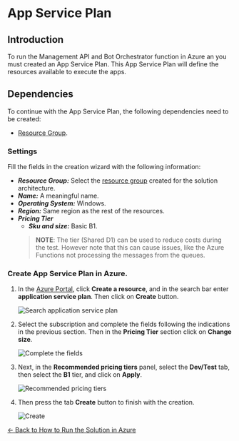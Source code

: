 # App Service Plan

## Introduction
To run the Management API and Bot Orchestrator function in Azure an you must created an App Service Plan. This App Service Plan will define the resources available to execute the apps.

## Dependencies
To continue with the App Service Plan, the following dependencies need to be created:

- [Resource Group](resource_group.md).

### Settings
Fill the fields in the creation wizard with the following information:

- ***Resource Group:*** Select the [resource group](README.md#architecture-resource-group) created for the solution architecture.
- ***Name:*** A meaningful name.
- ***Operating System:*** Windows.
- ***Region:*** Same region as the rest of the resources.
- ***Pricing Tier***
    - ***Sku and size:*** Basic B1.
    > **NOTE**: The tier (Shared D1) can be used to reduce costs during the test. However note that this can cause issues, like the Azure Functions not processing the messages from the queues.

### Create App Service Plan in Azure.
1. In the [Azure Portal](https://portal.azure.com/), click **Create a resource**, and in the search bar enter **application service plan**. Then click on **Create** button.

    ![Search application service plan](images/service_plan_search.png)
    
1. Select the subscription and complete the fields following the indications in the previous section. Then in the **Pricing Tier** section click on **Change size**.

    ![Complete the fields](images/service_plan_information.png)

1. Next, in the **Recommended pricing tiers** panel, select the **Dev/Test** tab, then select the **B1** tier, and click on **Apply**.

    ![Recommended pricing tiers](images/service_plan_select_tier.png)

1. Then press the tab **Create** button to finish with the creation.

    ![Create](images/service_plan_create.png)

[← Back to How to Run the Solution in Azure](README.md#how-to-run-the-solution-in-azure)